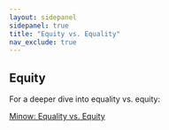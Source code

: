 ```yaml
---
layout: sidepanel
sidepanel: true
title: "Equity vs. Equality"
nav_exclude: true
---
```

## Equity
For a deeper dive into equality vs. equity:

<a href="https://direct.mit.edu/ajle/article/doi/10.1162/ajle_a_00019/107229/EQUALITY-VS-EQUITY" target="_blank" style="text-decoration: underline;">Minow: Equality vs. Equity</a>
